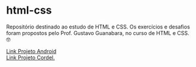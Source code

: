 # html-css
Repositório destinado ao estudo de HTML e CSS. Os exercícios e desafios foram propostos pelo Prof. Gustavo Guanabara, no curso de HTML e CSS. 🤓

<a href="https://malosti.github.io/html-css/desafios/d010/" target="_blank">Link Projeto Android</a> <br>
<a href="https://malosti.github.io/html-css/desafios/d012/" target="_blank">Link Projeto Cordel.</a>

